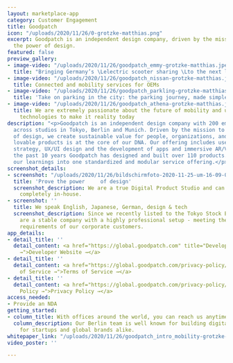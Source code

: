 ```yaml
---
layout: marketplace-app
category: Customer Engagement
title: Goodpatch
icon: "/uploads/2020/11/26/0-grotzke-matthias.png"
excerpt: Goodpatch is an independent design company, driven by the mission to prove
  the power of design.
featured: false
preview_gallery:
- image-video: "/uploads/2020/11/26/goodpatch_emmy-grotzke-matthias.jpeg"
  title: "Bringing Germany’s \Lelectric scooter sharing \Lto the next level"
- image-video: "/uploads/2020/11/26/goodpatch_nissan-grotzke-matthias.jpeg"
  title: Connected and mobility services for OEMs
- image-video: "/uploads/2020/11/26/goodpatch_parkling-grotzke-matthias.jpeg"
  title: 'Take on parking in the city: the parking journey, made simple'
- image-video: "/uploads/2020/11/26/goodpatch_athena-grotzke-matthias.jpeg"
  title: We are extremely passionate about the future of mobility and use immersive
    technologies to make it reality today
description: "<p>Goodpatch is an independent design company with 200 employees spread
  across studios in Tokyo, Berlin and Munich. Driven by the mission to prove the power
  of design, we create sustainable value for people, organizations, and the planet.</p><p>Creating
  lovable products is at the core of our DNA. Our offering includes user research,
  strategy, UX/UI design and the development of apps and immersive AR/VR experiences.</p><p>Over
  the past 10 years Goodpatch has designed and built over 110 products. We merged
  our learnings into one standardized and modular service offering.</p>"
screenshot_details:
- screenshot: "/uploads/2020/11/26/bildschirmfoto-2020-11-25-um-16-09-00-grotzke-matthias.png"
  title: 'Prove the power     of design'
  screenshot_description: We are a true Digital Product Studio and can design projects
    completely in-house.
- screenshot: ''
  title: We speak English, Japanese, German, design & tech
  screenshot_description: Since we recently listed to the Tokyo Stock Exchange, we
    are a stable company with a highly professional setup - meeting the compliance
    requirements of our corporate customers.
app_details:
- detail_title: ''
  detail_content: <a href="https://global.goodpatch.com" title="Developer Website
    →">Developer Website →</a>
- detail_title: ''
  detail_content: <a href="https://global.goodpatch.com/privacy-policy/" title="Terms
    of Service →">Terms of Service →</a>
- detail_title: ''
  detail_content: <a href="https://global.goodpatch.com/privacy-policy/" title="Privacy
    Policy →">Privacy Policy →</a>
access_needed:
- Provide an NDA
getting_started:
- column_title: With offices around the world, you can reach us anytime
  column_description: Our Berlin team is well known for building digital products
    for startups and global brands alike.
whitepaper_link: "/uploads/2020/11/26/goodpatch_intro_mobility-grotzke-matthias.pdf"
video_poster: ''

---
```

